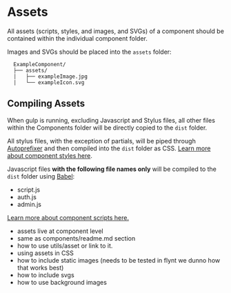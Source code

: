 # Assets

All assets (scripts, styles, and images, and SVGs) of a component should be contained within the individual component folder.

Images and SVGs should be placed into the `assets` folder:

```
  ExampleComponent/
  ├── assets/
  |   ├── exampleImage.jpg
  |   └── exampleIcon.svg
```

## Compiling Assets

When gulp is running, excluding Javascript and Stylus files, all other files within the Components folder will be directly copied to the `dist` folder.

All stylus files, with the exception of partials, will be piped through [Autoprefixer](https://github.com/postcss/autoprefixer) and then compiled into the `dist` folder as CSS. [Learn more about component styles here](styles.md).

Javascript files **with the following file names only** will be compiled to the `dist` folder using [Babel](https://babeljs.io/):

- script.js
- auth.js
- admin.js

[Learn more about component scripts here.](scripts.md)

- assets live at component level
- same as components/readme.md section
- how to use utils/asset or link to it.
- using assets in CSS
- how to include static images (needs to be tested in flynt we dunno how that works best)
- how to include svgs
- how to use background images
